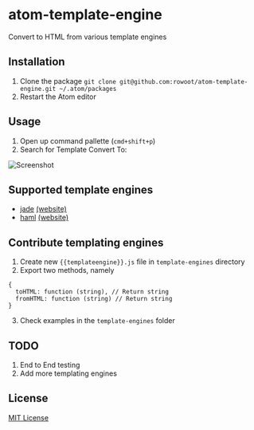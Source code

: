# atom-template-engine

Convert to HTML from various template engines

## Installation
1. Clone the package `git clone git@github.com:rowoot/atom-template-engine.git ~/.atom/packages`
2. Restart the Atom editor

## Usage
1. Open up command pallette (`cmd+shift+p`)
2. Search for Template Convert To:

![Screenshot](https://i.cloudup.com/IQmKARZgAp.png "Screenshot")

## Supported template engines

- [jade](https://github.com/visionmedia/jade) [(website)](http://jade-lang.com/)
- [haml](https://github.com/visionmedia/haml.js) [(website)](http://haml-lang.com/)

## Contribute templating engines

1. Create new `{{templateengine}}.js` file in `template-engines` directory
2. Export two methods, namely
````
{
  toHTML: function (string), // Return string
  fromHTML: function (string) // Return string
}
````
3. Check examples in the `template-engines` folder

## TODO
1. End to End testing
2. Add more templating engines

## License

[MIT License](http://en.wikipedia.org/wiki/MIT_License)
